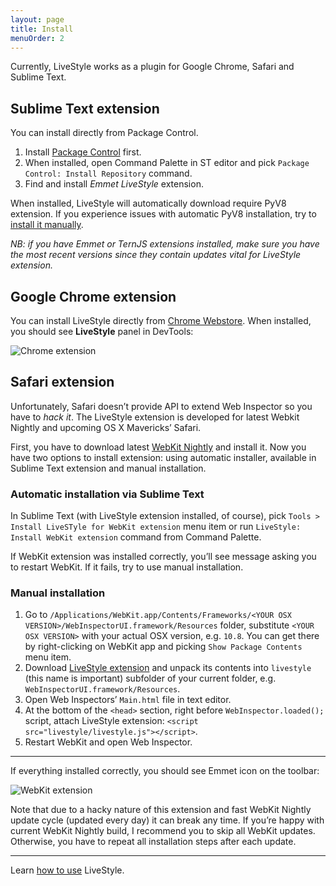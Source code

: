 ```yaml
---
layout: page
title: Install
menuOrder: 2
---
```

Currently, LiveStyle works as a plugin for Google Chrome, Safari and Sublime Text.

## Sublime Text extension

You can install directly from Package Control.

1. Install [Package Control](http://wbond.net/sublime_packages/package_control/installation) first.
2. When installed, open Command Palette in ST editor and pick `Package Control: Install Repository` command.
3. Find and install *Emmet LiveStyle* extension.

When installed, LiveStyle will automatically download require PyV8 extension. If you experience issues with automatic PyV8 installation, try to [install it manually](https://github.com/emmetio/pyv8-binaries#manual-installation).

*NB: if you have Emmet or TernJS extensions installed, make sure you have the most recent versions since they contain updates vital for LiveStyle extension.*

## Google Chrome extension

You can install LiveStyle directly from [Chrome Webstore](https://chrome.google.com/webstore/detail/diebikgmpmeppiilkaijjbdgciafajmg). When installed, you should see **LiveStyle** panel in DevTools:

![Chrome extension](/i/chrome-ext.png)

## Safari extension

Unfortunately, Safari doesn’t provide API to extend Web Inspector so you have to *hack it*. The LiveStyle extension is developed for latest Webkit Nightly and upcoming OS X Mavericks’ Safari.

First, you have to download latest [WebKit Nightly](http://nightly.webkit.org) and install it. Now you have two options to install extension: using automatic installer, available in Sublime Text extension and manual installation.

### Automatic installation via Sublime Text

In Sublime Text (with LiveStyle extension installed, of course), pick `Tools > Install LiveSTyle for WebKit extension` menu item or  run `LiveStyle: Install WebKit extension` command from Command Palette.

If WebKit extension was installed correctly, you’ll see message asking you to restart WebKit. If it fails, try to use manual installation.

### Manual installation

1. Go to `/Applications/WebKit.app/Contents/Frameworks/<YOUR OSX VERSION>/WebInspectorUI.framework/Resources` folder, substitute `<YOUR OSX VERSION>` with your actual OSX version, e.g. `10.8`. You can get there by right-clicking on WebKit app and picking `Show Package Contents` menu item.
2. Download [LiveStyle extension](http://download.emmet.io/livestyle/livestyle-webkit.zip) and unpack its contents into `livestyle` (this name is important) subfolder of your current folder, e.g. `WebInspectorUI.framework/Resources`.
3. Open Web Inspectors’ `Main.html` file in text editor.
4. At the bottom of the `<head>` section, right before `WebInspector.loaded();` script, attach LiveStyle extension: `<script src="livestyle/livestyle.js"></script>`.
5. Restart WebKit and open Web Inspector.

----------

If everything installed correctly, you should see Emmet icon on the toolbar:

![WebKit extension](/i/webkit-ext.png)

Note that due to a hacky nature of this extension and fast WebKit Nightly update cycle (updated every day) it can break any time. If you’re happy with current WebKit Nightly build, I recommend you to skip all WebKit updates. Otherwise, you have to repeat all installation steps after each update.

----------

Learn [how to use](/usage/) LiveStyle.